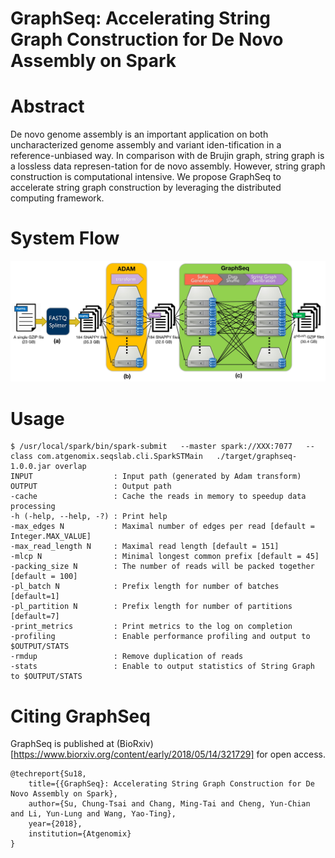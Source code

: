 GraphSeq: Accelerating String Graph Construction for De Novo Assembly on Spark
====
# Abstract

De novo genome assembly is an important application on both uncharacterized genome assembly and variant iden-tification in a reference-unbiased way. In comparison with de Brujin graph, string graph is a lossless data represen-tation for de novo assembly. However, string graph construction is computational intensive. We propose GraphSeq to accelerate string graph construction by leveraging the distributed computing framework.

# System Flow

<img src="docs/images/flowchart.jpg" width="800" title="GraphSeq">

# Usage

    $ /usr/local/spark/bin/spark-submit   --master spark://XXX:7077   --class com.atgenomix.seqslab.cli.SparkSTMain   ./target/graphseq-1.0.0.jar overlap
    INPUT                  : Input path (generated by Adam transform)
    OUTPUT                 : Output path
    -cache                 : Cache the reads in memory to speedup data processing
    -h (-help, --help, -?) : Print help
    -max_edges N           : Maximal number of edges per read [default = Integer.MAX_VALUE]
    -max_read_length N     : Maximal read length [default = 151]
    -mlcp N                : Minimal longest common prefix [default = 45]
    -packing_size N        : The number of reads will be packed together [default = 100]
    -pl_batch N            : Prefix length for number of batches [default=1]
    -pl_partition N        : Prefix length for number of partitions [default=7]
    -print_metrics         : Print metrics to the log on completion
    -profiling             : Enable performance profiling and output to $OUTPUT/STATS
    -rmdup                 : Remove duplication of reads
    -stats                 : Enable to output statistics of String Graph to $OUTPUT/STATS

# Citing GraphSeq

GraphSeq is published at (BioRxiv)[https://www.biorxiv.org/content/early/2018/05/14/321729] for open access. 

    @techreport{Su18,
        title={{GraphSeq}: Accelerating String Graph Construction for De Novo Assembly on Spark},
        author={Su, Chung-Tsai and Chang, Ming-Tai and Cheng, Yun-Chian and Li, Yun-Lung and Wang, Yao-Ting},
        year={2018},
        institution={Atgenomix}
    }
